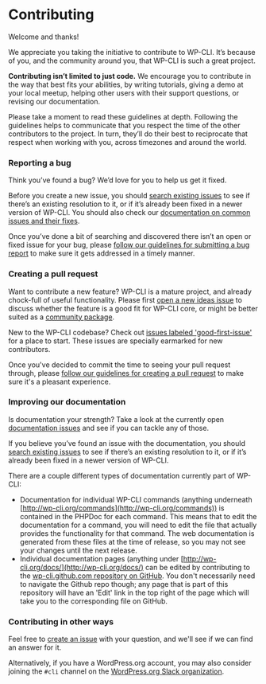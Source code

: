 # Contributing

Welcome and thanks!

We appreciate you taking the initiative to contribute to WP-CLI. It’s because of you, and the community around you, that WP-CLI is such a great project.

**Contributing isn’t limited to just code.** We encourage you to contribute in the way that best fits your abilities, by writing tutorials, giving a demo at your local meetup, helping other users with their support questions, or revising our documentation.

Please take a moment to read these guidelines at depth. Following the guidelines helps to communicate that you respect the time of the other contributors to the project. In turn, they’ll do their best to reciprocate that respect when working with you, across timezones and around the world.

### Reporting a bug

Think you’ve found a bug? We’d love for you to help us get it fixed.

Before you create a new issue, you should [search existing issues](https://github.com/wp-cli/wp-cli/issues?utf8=%E2%9C%93&q=label%3Abug%20) to see if there’s an existing resolution to it, or if it’s already been fixed in a newer version of WP-CLI. You should also check our [documentation on common issues and their fixes](https://wp-cli.org/docs/common-issues/).

Once you’ve done a bit of searching and discovered there isn’t an open or fixed issue for your bug, please [follow our guidelines for submitting a bug report](http://wp-cli.org/docs/bug-reports/) to make sure it gets addressed in a timely manner.

### Creating a pull request

Want to contribute a new feature? WP-CLI is a mature project, and already chock-full of useful functionality. Please first [open a new ideas issue](https://github.com/wp-cli/ideas/issues/new) to discuss whether the feature is a good fit for WP-CLI core, or might be better suited as a [community package](https://wp-cli.org/package-index/).

New to the WP-CLI codebase? Check out [issues labeled 'good-first-issue'](https://github.com/issues?q=is%3Aopen+sort%3Aupdated-desc+org%3Awp-cli+label%3Agood-first-issue) for a place to start. These issues are specially earmarked for new contributors.

Once you've decided to commit the time to seeing your pull request through, please [follow our guidelines for creating a pull request](https://wp-cli.org/docs/pull-requests/) to make sure it's a pleasant experience.

### Improving our documentation

Is documentation your strength? Take a look at the currently open [documentation issues](https://github.com/issues?q=is%3Aopen+sort%3Aupdated-desc+org%3Awp-cli+label%3Ascope%3Adocumentation) and see if you can tackle any of those.

If you believe you’ve found an issue with the documentation, you should [search existing issues](https://github.com/wp-cli/wp-cli/issues?utf8=%E2%9C%93&q=label%3Abug%20) to see if there’s an existing resolution to it, or if it’s already been fixed in a newer version of WP-CLI.

There are a couple different types of documentation currently part of WP-CLI:

* Documentation for individual WP-CLI commands (anything underneath [http://wp-cli.org/commands](http://wp-cli.org/commands)) is contained in the PHPDoc for each command. This means that to edit the documentation for a command, you will need to edit the file that actually provides the functionality for that command. The web documentation is generated from these files at the time of release, so you may not see your changes until the next release.
* Individual documentation pages (anything under [http://wp-cli.org/docs/](http://wp-cli.org/docs/) can be edited by contributing to the [wp-cli.github.com repository on GitHub](https://github.com/wp-cli/wp-cli.github.com). You don't necessarily need to navigate the Github repo though; any page that is part of this repository will have an 'Edit' link in the top right of the page which will take you to the corresponding file on GitHub.

### Contributing in other ways

Feel free to [create an issue](https://github.com/wp-cli/wp-cli/issues/new) with your question, and we'll see if we can find an answer for it.

Alternatively, if you have a WordPress.org account, you may also consider joining the `#cli` channel on the [WordPress.org Slack organization](https://make.wordpress.org/chat/).
